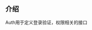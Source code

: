 <!--
 Copyright 2023 dinosdev.cn.
 SPDX-License-Identifier: Apache-2.0
-->

## 介绍
Auth用于定义登录验证，权限相关的接口
